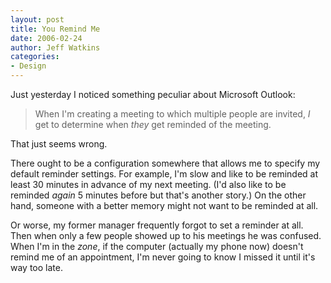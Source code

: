 ```yaml
---
layout: post
title: You Remind Me
date: 2006-02-24
author: Jeff Watkins
categories:
- Design
---
```


Just yesterday I noticed something peculiar about Microsoft Outlook:

> When I'm creating a meeting to which multiple people are invited, *I* get to determine when *they* get reminded of the meeting.

That just seems wrong.

<!--more-->

There ought to be a configuration somewhere that allows me to specify my default reminder settings. For example, I'm slow and like to be reminded at least 30 minutes in advance of my next meeting. (I'd also like to be reminded *again* 5 minutes before but that's another story.) On the other hand, someone with a better memory might not want to be reminded at all.

Or worse, my former manager frequently forgot to set a reminder at all. Then when only a few people showed up to his meetings he was confused. When I'm in the *zone*, if the computer (actually my phone now) doesn't remind me of an appointment, I'm never going to know I missed it until it's way too late.
